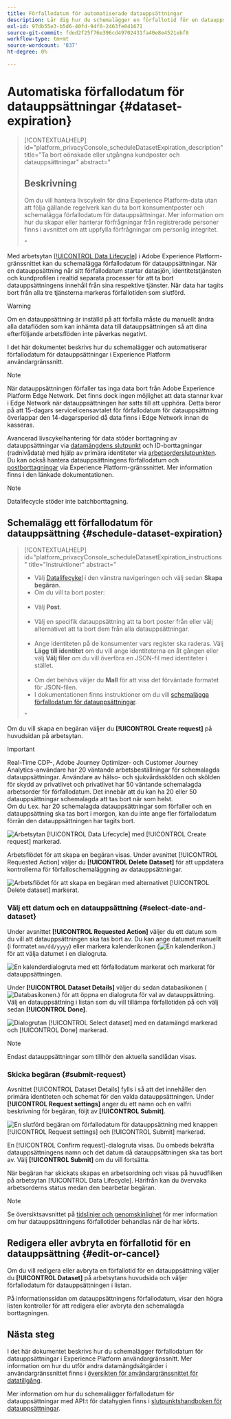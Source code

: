 ```yaml
---
title: Förfallodatum för automatiserade datauppsättningar
description: Lär dig hur du schemalägger en förfallotid för en datauppsättning i Adobe Experience Platform-gränssnittet.
exl-id: 97db55e3-b5d6-40fd-94f0-2463fe041671
source-git-commit: fded2f25f76e396cd49702431fa40e8e4521ebf8
workflow-type: tm+mt
source-wordcount: '837'
ht-degree: 0%

---
```


# Automatiska förfallodatum för datauppsättningar {#dataset-expiration}

>[!CONTEXTUALHELP]
>id="platform_privacyConsole_scheduleDatasetExpiration_description"
>title="Ta bort oönskade eller utgångna kundposter och datauppsättningar"
>abstract="<h2>Beskrivning</h2><p>Om du vill hantera livscykeln för dina Experience Platform-data utan att följa gällande regelverk kan du ta bort konsumentposter och schemalägga förfallodatum för datauppsättningar. Mer information om hur du skapar eller hanterar förfrågningar från registrerade personer finns i avsnittet om att uppfylla förfrågningar om personlig integritet.</p>"

Med arbetsytan [[!UICONTROL Data Lifecycle] &#x200B;](./overview.md) i Adobe Experience Platform-gränssnittet kan du schemalägga förfallodatum för datauppsättningar. När en datauppsättning når sitt förfallodatum startar datasjön, identitetstjänsten och kundprofilen i realtid separata processer för att ta bort datauppsättningens innehåll från sina respektive tjänster. När data har tagits bort från alla tre tjänsterna markeras förfallotiden som slutförd.

>[!WARNING]
>
>Om en datauppsättning är inställd på att förfalla måste du manuellt ändra alla dataflöden som kan inhämta data till datauppsättningen så att dina efterföljande arbetsflöden inte påverkas negativt.

I det här dokumentet beskrivs hur du schemalägger och automatiserar förfallodatum för datauppsättningar i Experience Platform användargränssnitt.

>[!NOTE]
>
>När datauppsättningen förfaller tas inga data bort från Adobe Experience Platform Edge Network. Det finns dock ingen möjlighet att data stannar kvar i Edge Network när datauppsättningen har satts till att upphöra. Detta beror på att 15-dagars servicelicensavtalet för förfallodatum för datauppsättning överlappar den 14-dagarsperiod då data finns i Edge Network innan de kasseras.

Avancerad livscykelhantering för data stöder borttagning av datauppsättningar via [datamängdens slutpunkt](../api/dataset-expiration.md) och ID-borttagningar (radnivådata) med hjälp av primära identiteter via [arbetsorderslutpunkten](../api/workorder.md). Du kan också hantera datauppsättningens förfallodatum och [postborttagningar](./record-delete.md) via Experience Platform-gränssnittet. Mer information finns i den länkade dokumentationen.

>[!NOTE]
>
>Datalifecycle stöder inte batchborttagning.

## Schemalägg ett förfallodatum för datauppsättning {#schedule-dataset-expiration}

>[!CONTEXTUALHELP]
>id="platform_privacyConsole_scheduleDatasetExpiration_instructions"
>title="Instruktioner"
>abstract="<ul><li>Välj <a href="https://experienceleague.adobe.com/docs/experience-platform/hygiene/ui/overview.html?lang=sv-SE">Datalifecykel</a> i den vänstra navigeringen och välj sedan <b>Skapa begäran</b>.</li><li>Om du vill ta bort poster:</li>   <li>Välj <b>Post</b>.</li>   <li>Välj en specifik datauppsättning att ta bort poster från eller välj alternativet att ta bort dem från alla datauppsättningar.</li>   <li>Ange identiteten på de konsumenter vars register ska raderas. Välj <b>Lägg till identitet</b> om du vill ange identiteterna en åt gången eller välj <b>Välj filer</b> om du vill överföra en JSON-fil med identiteter i stället.</li>   <li>Om det behövs väljer du <b>Mall</b> för att visa det förväntade formatet för JSON-filen.</li><li>I dokumentationen finns instruktioner om du vill <a href="https://experienceleague.adobe.com/docs/experience-platform/hygiene/ui/dataset-expiration.html?lang=sv-SE#schedule-dataset-expiration">schemalägga förfallodatum för datauppsättningar</a>.</li></ul>"

Om du vill skapa en begäran väljer du **[!UICONTROL Create request]** på huvudsidan på arbetsytan.

>[!IMPORTANT]
>
>Real-Time CDP-, Adobe Journey Optimizer- och Customer Journey Analytics-användare har 20 väntande arbetsbeställningar för schemalagda datauppsättningar. Användare av hälso- och sjukvårdsskölden och skölden för skydd av privatlivet och privatlivet har 50 väntande schemalagda arbetsorder för förfallodatum. Det innebär att du kan ha 20 eller 50 datauppsättningar schemalagda att tas bort när som helst.<br>Om du t.ex. har 20 schemalagda datauppsättningar som förfaller och en datauppsättning ska tas bort i morgon, kan du inte ange fler förfallodatum förrän den datauppsättningen har tagits bort.

![Arbetsytan [!UICONTROL Data Lifecycle] med [!UICONTROL Create request] markerad.](../images/ui/ttl/create-request-button.png)

Arbetsflödet för att skapa en begäran visas. Under avsnittet [!UICONTROL Requested Action] väljer du **[!UICONTROL Delete Dataset]** för att uppdatera kontrollerna för förfalloschemaläggning av datauppsättningar.

![Arbetsflödet för att skapa en begäran med alternativet [!UICONTROL Delete dataset] markerat.](../images/ui/ttl/dataset-selected.png)

### Välj ett datum och en datauppsättning {#select-date-and-dataset}

Under avsnittet **[!UICONTROL Requested Action]** väljer du ett datum som du vill att datauppsättningen ska tas bort av. Du kan ange datumet manuellt (i formatet `mm/dd/yyyy`) eller markera kalenderikonen (![En kalenderikon.](/help/images/icons/calendar.png)) för att välja datumet i en dialogruta.

![En kalenderdialogruta med ett förfallodatum markerat och markerat för datauppsättningen.](../images/ui/ttl/select-date.png)

Under **[!UICONTROL Dataset Details]** väljer du sedan databasikonen (![Databasikonen.](/help/images/icons/database.png)) för att öppna en dialogruta för val av datauppsättning. Välj en datauppsättning i listan som du vill tillämpa förfallotiden på och välj sedan **[!UICONTROL Done]**.

![Dialogrutan [!UICONTROL Select dataset] med en datamängd markerad och [!UICONTROL Done] markerad.](../images/ui/ttl/select-dataset.png)

>[!NOTE]
>
>Endast datauppsättningar som tillhör den aktuella sandlådan visas.

### Skicka begäran {#submit-request}

Avsnittet [!UICONTROL Dataset Details] fylls i så att det innehåller den primära identiteten och schemat för den valda datauppsättningen. Under **[!UICONTROL Request settings]** anger du ett namn och en valfri beskrivning för begäran, följt av **[!UICONTROL Submit]**.

![En slutförd begäran om förfallodatum för datauppsättning med knappen [!UICONTROL Request settings] och [!UICONTROL Submit] markerad.](../images/ui/ttl/submit.png)

En [!UICONTROL Confirm request]-dialogruta visas. Du ombeds bekräfta datauppsättningens namn och det datum då datauppsättningen ska tas bort av. Välj **[!UICONTROL Submit]** om du vill fortsätta.

När begäran har skickats skapas en arbetsordning och visas på huvudfliken på arbetsytan [!UICONTROL Data Lifecycle]. Härifrån kan du övervaka arbetsorderns status medan den bearbetar begäran.

>[!NOTE]
>
>Se översiktsavsnittet på [tidslinjer och genomskinlighet](../home.md#dataset-expiration-transparency) för mer information om hur datauppsättningens förfallotider behandlas när de har körts.

## Redigera eller avbryta en förfallotid för en datauppsättning {#edit-or-cancel}

Om du vill redigera eller avbryta en förfallotid för en datauppsättning väljer du **[!UICONTROL Dataset]** på arbetsytans huvudsida och väljer förfallodatum för datauppsättningen i listan.

På informationssidan om datauppsättningens förfallodatum, visar den högra listen kontroller för att redigera eller avbryta den schemalagda borttagningen.

## Nästa steg

I det här dokumentet beskrivs hur du schemalägger förfallodatum för datauppsättningar i Experience Platform användargränssnitt. Mer information om hur du utför andra datamängdsåtgärder i användargränssnittet finns i [översikten för användargränssnittet för datatillgång](./overview.md).

Mer information om hur du schemalägger förfallodatum för datauppsättningar med API:t för datahygien finns i [slutpunktshandboken för datauppsättningar](../api/dataset-expiration.md).
